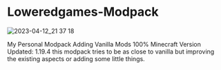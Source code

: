 # Loweredgames-Modpack
![2023-04-12_21 37 18](https://user-images.githubusercontent.com/55211569/231567352-5b491d4a-f70f-4db2-993e-5f13b6dfd93d.png)

My Personal Modpack Adding Vanilla Mods 100% 
Minecraft Version Updated: 1.19.4
this modpack tries to be as close to vanilla but improving the existing aspects or adding some little things.
